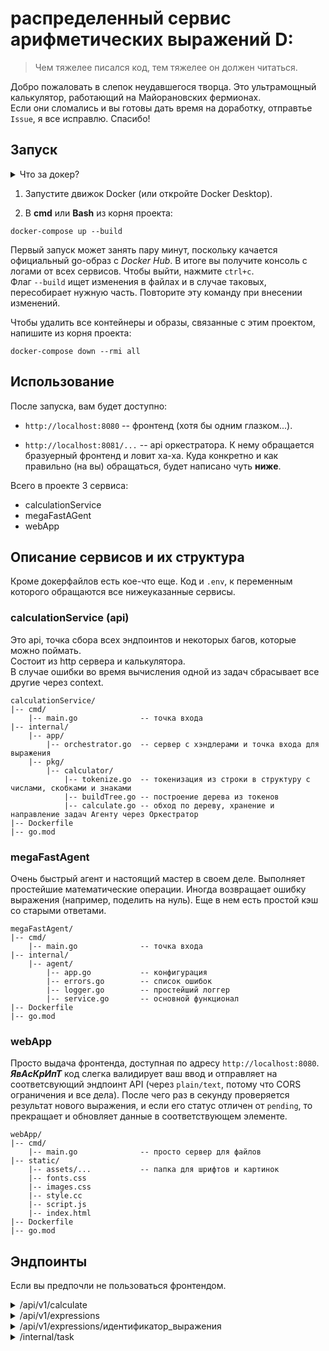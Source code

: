 # распределенный сервис арифметических выражений D:

> Чем тяжелее писался код, тем тяжелее он должен читаться.

Добро пожаловать в слепок неудавшегося творца. Это ультрамощный калькулятор, работающий на Майорановских фермионах.<br>
Если они сломались и вы готовы дать время на доработку, отправтье `Issue`, я все исправлю. Спасибо!

## Запуск

<details>
<summary>Что за докер?</summary>

Для работы проекта нужен Docker. Он позволяет запустить оркестратор, агент и фронтенд как-будто они находятся на разных серверах. Для этого по инструкции `docker-compose.yml` Докер находит `Dockerfile` каждого сервиса, пробрасывает порты и тп. Из `Dockerfile` создается образ, из которого уже делается индивидуальный контейнер. В итоге их будет 3.<br>
Докер кроссплатформенный и для всех ОС работает одинаково. Можно скачать Docker Desktop, особенно это удобно для Windows.

</details>


1. Запустите движок Docker (или откройте Docker Desktop).

2. В **cmd** или **Bash** из корня проекта:

```
docker-compose up --build
```

Первый запуск может занять пару минут, поскольку качается официальный go-образ с *Docker Hub*. В итоге вы получите консоль с логами от  всех сервисов. Чтобы выйти, нажмите `ctrl+c`.<br>Флаг `--build` ищет изменения в файлах и в случае таковых, пересобирает нужную часть. Повторите эту команду при внесении изменений.

Чтобы удалить все контейнеры и образы, связанные с этим проектом, напишите из корня проекта:

```
docker-compose down --rmi all
```

## Использование

После запуска, вам будет доступно:

- `http://localhost:8080` -- фронтенд (хотя бы одним глазком...).

- `http://localhost:8081/...` -- api оркестратора. К нему обращается бразуерный фронтенд и ловит ха-ха. Куда конкретно и как правильно (на вы) обращаться, будет написано чуть **ниже**.

Всего в проекте 3 сервиса:

- calculationService
- megaFastAGent 
- webApp

## Описание сервисов и их структура

Кроме докерфайлов есть кое-что еще. Код и `.env`, к переменным которого обращаются все нижеуказанные сервисы.

### calculationService (api)

Это api, точка сбора всех эндпоинтов и некоторых багов, которые можно поймать.<br>
Состоит из http сервера и калькулятора.<br>
В случае ошибки во время вычисления одной из задач сбрасывает все другие через context.<br>

```
calculationService/
|-- cmd/
    |-- main.go              -- точка входа
|-- internal/
    |-- app/
        |-- orchestrator.go  -- сервер с хэндлерами и точка входа для выражения
    |-- pkg/
        |-- calculator/
            |-- tokenize.go  -- токенизация из строки в структуру с числами, скобками и знаками
            |-- buildTree.go -- построение дерева из токенов
            |-- calculate.go -- обход по дереву, хранение и направление задач Агенту через Оркестратор
|-- Dockerfile
|-- go.mod
```

### megaFastAgent

Очень быстрый агент и настоящий мастер в своем деле. Выполняет простейшие математические операции. Иногда возвращает ошибку выражения (например, поделить на нуль). Еще в нем есть простой кэш со старыми ответами.

```
megaFastAgent/
|-- cmd/
    |-- main.go              -- точка входа
|-- internal/
    |-- agent/
        |-- app.go           -- конфигурация
        |-- errors.go        -- список ошибок
        |-- logger.go        -- простейший логгер
        |-- service.go       -- основной функционал
|-- Dockerfile
|-- go.mod
```

### webApp

Просто выдача фронтенда, доступная по адресу `http://localhost:8080`. <br>
***ЯвАсКрИпТ*** код слегка валидирует ваш ввод и отправляет на соответсвующий эндпоинт API (через `plain/text`, потому что CORS ограничения и все дела). После чего раз в секунду проверяется результат нового выражения, и если его статус отличен от `pending`, то прекращает и обновляет данные в соответствующем элементе.

```
webApp/
|-- cmd/
    |-- main.go              -- просто сервер для файлов
|-- static/
    |-- assets/...           -- папка для шрифтов и картинок
    |-- fonts.css
    |-- images.css
    |-- style.cc
    |-- script.js
    |-- index.html
|-- Dockerfile
|-- go.mod
```

## Эндпоинты

Если вы предпочли не пользоваться фронтендом.


<details>
<summary> /api/v1/calculate </summary> 

На запрос с методом `POST` и телом:

```
{
"expression": "ваше выражение"
}
```
Вернет со статусом 201:

```
{
    "id": "Id выражения"
}
```
На невалидное тело статус 422 и сообщение об ошибке.

</details>

<details>
<summary> /api/v1/expressions </summary> 

На запрос с методом `GET`.<br>
Возвращает список всех выражений:

```
{
    "expressions": [
        {
            "id": "Id первого выражения",
            "status": "pending", "resolved" или "error",
            "result": число с результатом или 0 в случае ошибки
        },
        {
            "id": "Id первого выражения",
            "status": "pending", "resolved" или "error",
            "result": число с результатом или 0 в случае ошибки
        }
    ]
}
```

</details>

<details>
<summary> /api/v1/expressions/идентификатор_выражения </summary> 

На запрос с методом `GET`.<br>
Возвращает только одно выражение:

```
{
    "expression":
        {
            "id": "Id первого выражения",
            "status": "pending", "resolved" или "error",
            "result": число с результатом или 0 в случае ошибки
        }
}
```
Если его нет, 404.

</details>


<details>

<summary> /internal/task </summary> 

> Этот эндпоинт предназначен для агента. Лучше не лезть! Чтобы взаимодействовать, можете использовать заголовок `Authorization` со значением `API_TOKEN` из `.env`. Вот оно, кстати, `VOROVSKAYA_LAPA`. Но тогда вы будете обязаны посчитать и вернуть результат.

На запрос с методом `GET`.<br>
Возвращает задачу (и больше он эту задачу не покажет):

```
{
    "task":
        {
            "id": "Id задачи",
            "arg1": число 1,
            "arg2": число 2,
            "operation": руна, соответсвующая знаку операции,
            "operation_time": время на выполение, в миллисекундах
        }
}
```

404 -- задач пока нет, но они могут ещё появиться.


На запрос с методом `POST` и телом:

```
{
  "id": "Id задачи",
  "result": результат выражения, если ошибка -- "error"
}
```

Отвечает
- 200 - успешно записан результат
- 404 - нет такой задачи
- 422 - невалидные данные
- 500 - что-то пошло не так

</details>